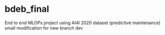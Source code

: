 # bdeb_final
End to end MLOPs project using AI4I 2020 dataset (predictive maintenance)
small modification for new branch dev
